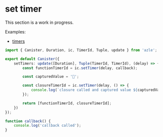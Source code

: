 # set timer

This section is a work in progress.

Examples:

-   [timers](https://github.com/demergent-labs/azle/tree/main/examples/timers)

```typescript
import { Canister, Duration, ic, TimerId, Tuple, update } from 'azle';

export default Canister({
    setTimers: update([Duration], Tuple(TimerId, TimerId), (delay) => {
        const functionTimerId = ic.setTimer(delay, callback);

        const capturedValue = '🚩';

        const closureTimerId = ic.setTimer(delay, () => {
            console.log(`closure called and captured value ${capturedValue}`);
        });

        return [functionTimerId, closureTimerId];
    })
});

function callback() {
    console.log('callback called');
}
```
